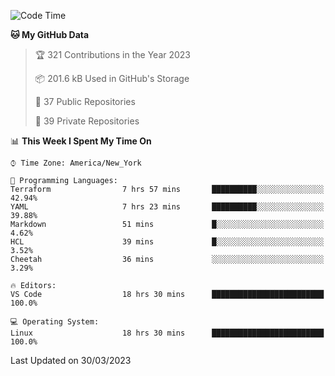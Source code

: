 <!--START_SECTION:waka-->
![Code Time](http://img.shields.io/badge/Code%20Time-165%20hrs%2025%20mins-blue)

**🐱 My GitHub Data** 

> 🏆 321 Contributions in the Year 2023
 > 
> 📦 201.6 kB Used in GitHub's Storage 
 > 
> 📜 37 Public Repositories 
 > 
> 🔑 39 Private Repositories  
 > 
📊 **This Week I Spent My Time On** 

```text
⌚︎ Time Zone: America/New_York

💬 Programming Languages: 
Terraform                7 hrs 57 mins       ██████████░░░░░░░░░░░░░░░   42.94% 
YAML                     7 hrs 23 mins       ██████████░░░░░░░░░░░░░░░   39.88% 
Markdown                 51 mins             █░░░░░░░░░░░░░░░░░░░░░░░░   4.62% 
HCL                      39 mins             █░░░░░░░░░░░░░░░░░░░░░░░░   3.52% 
Cheetah                  36 mins             ░░░░░░░░░░░░░░░░░░░░░░░░░   3.29%

🔥 Editors: 
VS Code                  18 hrs 30 mins      █████████████████████████   100.0%

💻 Operating System: 
Linux                    18 hrs 30 mins      █████████████████████████   100.0%

```


 Last Updated on 30/03/2023
<!--END_SECTION:waka-->